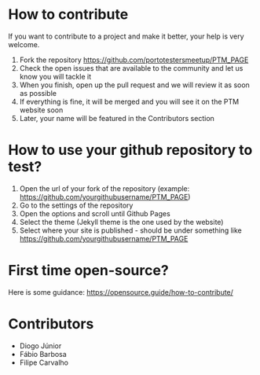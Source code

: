 
# How to contribute

If you want to contribute to a project and make it better, your help is very welcome.

1. Fork the repository https://github.com/portotestersmeetup/PTM_PAGE
2. Check the open issues that are available to the community and let us know you will tackle it
3. When you finish, open up the pull request and we will review it as soon as possible
4. If everything is fine, it will be merged and you will see it on the PTM website soon
5. Later, your name will be featured in the Contributors section

# How to use your github repository to test?

1. Open the url of your fork of the repository (example: https://github.com/yourgithubusername/PTM_PAGE)
2. Go to the settings of the repository
3. Open the options and scroll until Github Pages
4. Select the theme (Jekyll theme is the one used by the website)
5. Select where your site is published - should be under something like https://github.com/yourgithubusername/PTM_PAGE

# First time open-source?

Here is some guidance: https://opensource.guide/how-to-contribute/

# Contributors

- Diogo Júnior
- Fábio Barbosa
- Filipe Carvalho
